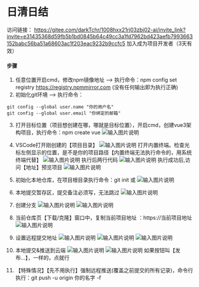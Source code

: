 # 日清日结
访问链接：
https://gitee.com/darkTchr/1008hxx21rj03zbj02-ai/invite_link?invite=e31435368d59fb5b1bd0845b64c49cc3a1fd7962bd423aefb7993663152babc56ba51a68603ac1f203eac9232b9ccfc5
加入成为项目开发者（3天有效）

#### 步骤
1. 任意位置开启cmd，修改npm镜像地址 --> 执行命令：npm config set registry https://registry.npmmirror.com (没有任何输出即为执行正确)
2. 初始化git环境 --> 执行命令：
```
git config --global user.name "你的用户名"
git config --global user.email "你绑定的邮箱"
```

3. 打开目标位置（项目想创建在哪，哪就是目标位置），开启cmd，创建vue3架构项目，执行命令：npm create vue
![输入图片说明](img/4.jpg)
4. VSCode打开刚创建的【项目目录】
![输入图片说明](img/3.jpg)
打开内置终端。检查光标左侧显示的位置，是不是你的项目路径【内置终端无法执行命令的，用系统终端代替】
![输入图片说明](img/2.jpg)
执行后两行代码
![输入图片说明](img/5.jpg)
执行成功后,访问【地址】预览项目
![输入图片说明](img/6.jpg)

5. 初始化本地仓库，在项目根目录执行命令：git init 
或
![输入图片说明](img/66.jpg)
6. 本地提交暂存区，提交备注必须写，无法跳过
![输入图片说明](img/12.jpg) 
7. 创建分支
![输入图片说明](img/7.jpg)
![输入图片说明](img/8.jpg)
8. 当前仓库页【下载/克隆】窗口中，复制当前项目地址 ：https://当前项目地址
![输入图片说明](img/1.png1.png.png)
9. 设置远程提交地址
![输入图片说明](img/9.jpg)
![输入图片说明](img/10.jpg)
![输入图片说明](img/11.jpg)
10. 本地提交&推送到云端
![输入图片说明](img/12.jpg) 
![输入图片说明](img/13.jpg) 
如果按钮叫【发布...】，一样的，点就行
11. 【特殊情况】【先不用执行】强制远程推送(覆盖之前提交的所有记录)，命令行执行：git push -u origin 你的名字 -f